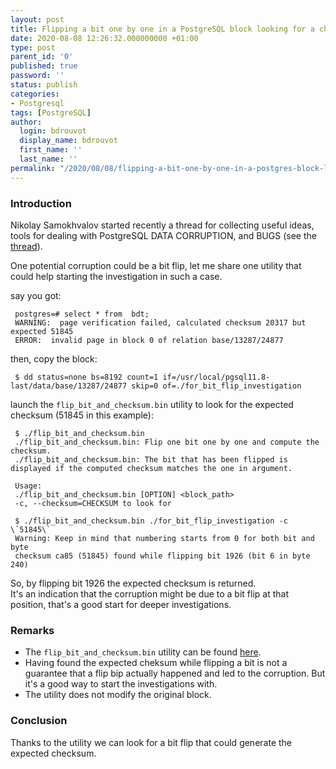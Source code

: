 ```yaml
---
layout: post
title: Flipping a bit one by one in a PostgreSQL block looking for a checksum
date: 2020-08-08 12:26:32.000000000 +01:00
type: post
parent_id: '0'
published: true
password: ''
status: publish
categories:
- Postgresql
tags: [PostgreSQL]
author:
  login: bdrouvot
  display_name: bdrouvot
  first_name: ''
  last_name: ''
permalink: "/2020/08/08/flipping-a-bit-one-by-one-in-a-postgres-block-looking-for-a-checksum/"
---
```


### Introduction

Nikolay Samokhvalov started recently a thread for collecting useful ideas, tools for dealing with PostgreSQL DATA CORRUPTION, and BUGS (see the [thread](https://twitter.com/samokhvalov/status/1289069826531422208)).

One potential corruption could be a bit flip, let me share one utility that could help starting the investigation in such a case.

say you got:

     postgres=# select * from  bdt;
     WARNING:  page verification failed, calculated checksum 20317 but expected 51845
     ERROR:  invalid page in block 0 of relation base/13287/24877

then, copy the block:

     $ dd status=none bs=8192 count=1 if=/usr/local/pgsql11.8-last/data/base/13287/24877 skip=0 of=./for_bit_flip_investigation

launch the `flip_bit_and_checksum.bin` utility to look for the expected checksum (51845 in this example):

     $ ./flip_bit_and_checksum.bin
     ./flip_bit_and_checksum.bin: Flip one bit one by one and compute the checksum.
     ./flip_bit_and_checksum.bin: The bit that has been flipped is displayed if the computed checksum matches the one in argument.

     Usage:
     ./flip_bit_and_checksum.bin [OPTION] <block_path>
     -c, --checksum=CHECKSUM to look for

     $ ./flip_bit_and_checksum.bin ./for_bit_flip_investigation -c \`51845\`
     Warning: Keep in mind that numbering starts from 0 for both bit and byte
     checksum ca85 (51845) found while flipping bit 1926 (bit 6 in byte 240)

So, by flipping bit 1926 the expected checksum is returned.  
It's an indication that the corruption might be due to a bit flip at that position, that's a good start for deeper investigations.

### Remarks

-   The `flip_bit_and_checksum.bin` utility can be found [here](https://github.com/bdrouvot/pg_toolkit/blob/master/c/flip_bit_and_checksum.c).
-   Having found the expected cheksum while flipping a bit is not a guarantee that a flip bip actually happened and led to the corruption. But it's a good way to start the investigations with.
-   The utility does not modify the original block.

### Conclusion

Thanks to the utility we can look for a bit flip that could generate the expected checksum.
